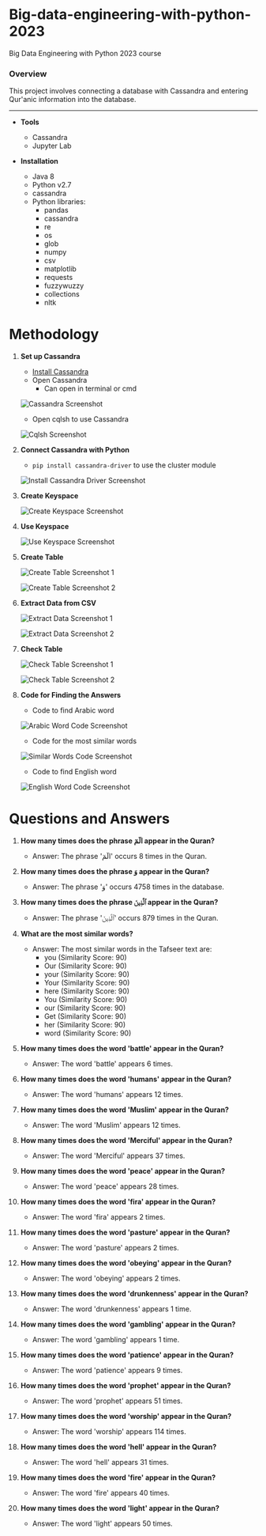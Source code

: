 # Big-data-engineering-with-python-2023
Big Data Engineering with Python 2023 course

### Overview
This project involves connecting a database with Cassandra and entering Qur'anic information into the database.

-----

* **Tools**
    * Cassandra
    * Jupyter Lab

* **Installation**
    * Java 8
    * Python v2.7
    * cassandra
    * Python libraries:
        * pandas
        * cassandra
        * re
        * os
        * glob
        * numpy
        * csv
        * matplotlib
        * requests
        * fuzzywuzzy
        * collections
        * nltk

# Methodology

1. **Set up Cassandra**
    * [Install Cassandra](https://phoenixnap.com/kb/install-cassandra-on-windows#ftoc-heading-4)
    * Open Cassandra
        * Can open in terminal or cmd

    ![Cassandra Screenshot](https://github.com/phqsuema123/big-data-engineering-with-python-2023/blob/main/image/Screenshot%202024-03-28%20101429.png?raw=true)

    * Open cqlsh to use Cassandra

    ![Cqlsh Screenshot](https://github.com/phqsuema123/big-data-engineering-with-python-2023/blob/main/image/Screenshot%202024-03-28%20104608.png?raw=true)

2. **Connect Cassandra with Python**
    * `pip install cassandra-driver` to use the cluster module

    ![Install Cassandra Driver Screenshot](https://github.com/phqsuema123/big-data-engineering-with-python-2023/blob/main/image/Screenshot%202024-03-28%20103913.png?raw=true)

3. **Create Keyspace**

    ![Create Keyspace Screenshot](https://github.com/phqsuema123/big-data-engineering-with-python-2023/blob/main/image/Screenshot%202024-03-28%20102116.png?raw=true)

4. **Use Keyspace**

    ![Use Keyspace Screenshot](https://github.com/phqsuema123/big-data-engineering-with-python-2023/blob/main/image/Screenshot%202024-03-28%20102140.png?raw=true)

5. **Create Table**

    ![Create Table Screenshot 1](https://github.com/phqsuema123/big-data-engineering-with-python-2023/blob/main/image/Screenshot%202024-03-28%20102217.png?raw=true)

    ![Create Table Screenshot 2](https://github.com/phqsuema123/big-data-engineering-with-python-2023/blob/main/image/Screenshot%202024-03-28%20102248.png?raw=true)

6. **Extract Data from CSV**

    ![Extract Data Screenshot 1](https://github.com/phqsuema123/big-data-engineering-with-python-2023/blob/main/image/Screenshot%202024-03-28%20102022.png?raw=true)

    ![Extract Data Screenshot 2](https://github.com/phqsuema123/big-data-engineering-with-python-2023/blob/main/image/Screenshot%202024-03-28%20102319.png?raw=true)

7. **Check Table**

    ![Check Table Screenshot 1](https://github.com/phqsuema123/big-data-engineering-with-python-2023/blob/main/image/Screenshot%202024-03-28%20102515.png?raw=true)

    ![Check Table Screenshot 2](https://github.com/phqsuema123/big-data-engineering-with-python-2023/blob/main/image/Screenshot%202024-03-28%20102545.png?raw=true)

8. **Code for Finding the Answers**

    * Code to find Arabic word

    ![Arabic Word Code Screenshot](https://github.com/phqsuema123/big-data-engineering-with-python-2023/blob/main/image/Screenshot%202024-03-28%20102610.png?raw=true)

    * Code for the most similar words

    ![Similar Words Code Screenshot](https://github.com/phqsuema123/big-data-engineering-with-python-2023/blob/main/image/Screenshot%202024-03-28%20102728.png?raw=true)

    * Code to find English word

    ![English Word Code Screenshot](https://github.com/phqsuema123/big-data-engineering-with-python-2023/blob/main/image/Screenshot%202024-03-28%20102652.png?raw=true)

# Questions and Answers

1. **How many times does the phrase الٓمٓ appear in the Quran?**
   - Answer: The phrase 'الٓمٓ' occurs 8 times in the Quran.

2. **How many times does the phrase وَ appear in the Quran?**
   - Answer: The phrase 'وَ' occurs 4758 times in the database.

3. **How many times does the phrase ٱلَّذِينَ appear in the Quran?**
   - Answer: The phrase 'ٱلَّذِينَ' occurs 879 times in the Quran.

4. **What are the most similar words?**
   - Answer: The most similar words in the Tafseer text are:
     - you (Similarity Score: 90)
     - Our (Similarity Score: 90)
     - your (Similarity Score: 90)
     - Your (Similarity Score: 90)
     - here (Similarity Score: 90)
     - You (Similarity Score: 90)
     - our (Similarity Score: 90)
     - Get (Similarity Score: 90)
     - her (Similarity Score: 90)
     - word (Similarity Score: 90)

5. **How many times does the word 'battle' appear in the Quran?**
   - Answer: The word 'battle' appears 6 times.

6. **How many times does the word 'humans' appear in the Quran?**
   - Answer: The word 'humans' appears 12 times.

7. **How many times does the word 'Muslim' appear in the Quran?**
   - Answer: The word 'Muslim' appears 12 times.

8. **How many times does the word 'Merciful' appear in the Quran?**
   - Answer: The word 'Merciful' appears 37 times.

9. **How many times does the word 'peace' appear in the Quran?**
   - Answer: The word 'peace' appears 28 times.

10. **How many times does the word 'fira' appear in the Quran?**
    - Answer: The word 'fira' appears 2 times.

11. **How many times does the word 'pasture' appear in the Quran?**
    - Answer: The word 'pasture' appears 2 times.

12. **How many times does the word 'obeying' appear in the Quran?**
    - Answer: The word 'obeying' appears 2 times.

13. **How many times does the word 'drunkenness' appear in the Quran?**
    - Answer: The word 'drunkenness' appears 1 time.

14. **How many times does the word 'gambling' appear in the Quran?**
    - Answer: The word 'gambling' appears 1 time.

15. **How many times does the word 'patience' appear in the Quran?**
    - Answer: The word 'patience' appears 9 times.

16. **How many times does the word 'prophet' appear in the Quran?**
    - Answer: The word 'prophet' appears 51 times.

17. **How many times does the word 'worship' appear in the Quran?**
    - Answer: The word 'worship' appears 114 times.

18. **How many times does the word 'hell' appear in the Quran?**
    - Answer: The word 'hell' appears 31 times.

19. **How many times does the word 'fire' appear in the Quran?**
    - Answer: The word 'fire' appears 40 times.

20. **How many times does the word 'light' appear in the Quran?**
    - Answer: The word 'light' appears 50 times.
